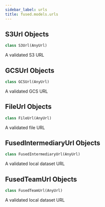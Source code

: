 ```yaml
---
sidebar_label: urls
title: fused.models.urls
---
```


## S3Url Objects

```python
class S3Url(AnyUrl)
```

A validated S3 URL

## GCSUrl Objects

```python
class GCSUrl(AnyUrl)
```

A validated GCS URL

## FileUrl Objects

```python
class FileUrl(AnyUrl)
```

A validated file URL

## FusedIntermediaryUrl Objects

```python
class FusedIntermediaryUrl(AnyUrl)
```

A validated local dataset URL

## FusedTeamUrl Objects

```python
class FusedTeamUrl(AnyUrl)
```

A validated local dataset URL

